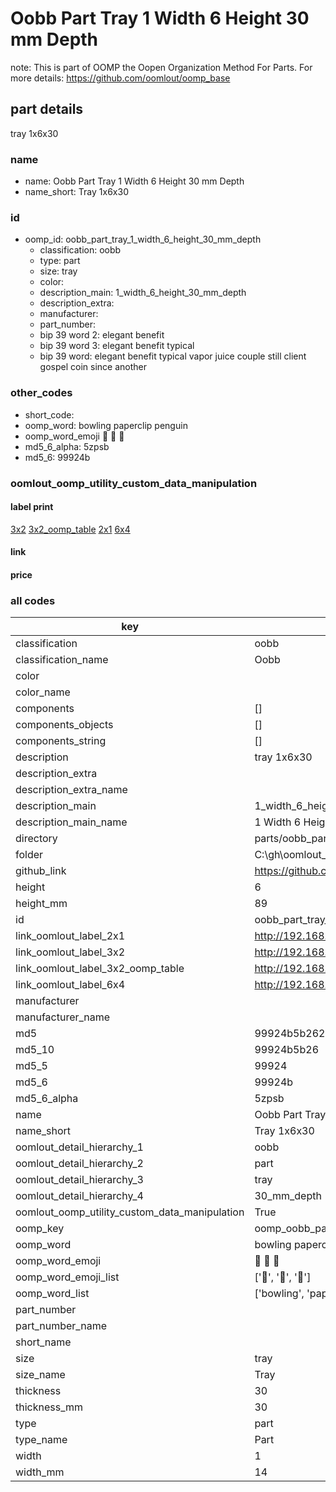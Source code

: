 # Oobb Part Tray 1 Width 6 Height 30 mm Depth  

note: This is part of OOMP the Oopen Organization Method For Parts. For more details: https://github.com/oomlout/oomp_base

##  part details
  



tray 1x6x30



### name
* name: Oobb Part Tray 1 Width 6 Height 30 mm Depth
* name_short: Tray 1x6x30 
### id
* oomp_id: oobb_part_tray_1_width_6_height_30_mm_depth
  * classification: oobb
  * type: part
  * size: tray
  * color: 
  * description_main: 1_width_6_height_30_mm_depth
  * description_extra: 
  * manufacturer: 
  * part_number: 
  * bip 39 word 2: elegant benefit
  * bip 39 word 3: elegant benefit typical
  * bip 39 word: elegant benefit typical vapor juice couple still client gospel coin since another

### other_codes
* short_code: 
* oomp_word: bowling paperclip penguin
* oomp_word_emoji :bowling: :paperclip: :penguin:
* md5_6_alpha: 5zpsb
* md5_6: 99924b






### oomlout_oomp_utility_custom_data_manipulation
#### label print
[3x2](http://192.168.1.245:1112/?label=oomp%205zpsb)
[3x2_oomp_table](http://192.168.1.108:1112/?label=oomp%205zpsb)
[2x1](http://192.168.1.242:1112/?label=oomp%205zpsb)
[6x4](http://192.168.1.55:1112/?label=oomp%205zpsb)    

#### link

                              

#### price







### all codes 
| key | value |  
| --- | --- |  
| classification | oobb |  
| classification_name | Oobb |  
| color |  |  
| color_name |  |  
| components | [] |  
| components_objects | [] |  
| components_string | [] |  
| description | tray 1x6x30 |  
| description_extra |  |  
| description_extra_name |  |  
| description_main | 1_width_6_height_30_mm_depth |  
| description_main_name | 1 Width 6 Height 30 mm Depth |  
| directory | parts/oobb_part_tray_1_width_6_height_30_mm_depth |  
| folder | C:\gh\oomlout_oobb_version_4_generated_parts\things\oobb_part_tray_1_width_6_height_30_mm_depth |  
| github_link | https://github.com/oomlout/oomlout_oomp_part_src/tree/main/parts/oobb_part_tray_1_width_6_height_30_mm_depth |  
| height | 6 |  
| height_mm | 89 |  
| id | oobb_part_tray_1_width_6_height_30_mm_depth |  
| link_oomlout_label_2x1 | http://192.168.1.242:1112/?label=oomp%205zpsb |  
| link_oomlout_label_3x2 | http://192.168.1.245:1112/?label=oomp%205zpsb |  
| link_oomlout_label_3x2_oomp_table | http://192.168.1.108:1112/?label=oomp%205zpsb |  
| link_oomlout_label_6x4 | http://192.168.1.55:1112/?label=oomp%205zpsb |  
| manufacturer |  |  
| manufacturer_name |  |  
| md5 | 99924b5b262adab8c4bc6f17d7c54a3c |  
| md5_10 | 99924b5b26 |  
| md5_5 | 99924 |  
| md5_6 | 99924b |  
| md5_6_alpha | 5zpsb |  
| name | Oobb Part Tray 1 Width 6 Height 30 mm Depth |  
| name_short | Tray 1x6x30  |  
| oomlout_detail_hierarchy_1 | oobb |  
| oomlout_detail_hierarchy_2 | part |  
| oomlout_detail_hierarchy_3 | tray |  
| oomlout_detail_hierarchy_4 | 30_mm_depth |  
| oomlout_oomp_utility_custom_data_manipulation | True |  
| oomp_key | oomp_oobb_part_tray_1_width_6_height_30_mm_depth |  
| oomp_word | bowling paperclip penguin |  
| oomp_word_emoji | :bowling: :paperclip: :penguin: |  
| oomp_word_emoji_list | [':bowling:', ':paperclip:', ':penguin:'] |  
| oomp_word_list | ['bowling', 'paperclip', 'penguin'] |  
| part_number |  |  
| part_number_name |  |  
| short_name |  |  
| size | tray |  
| size_name | Tray |  
| thickness | 30 |  
| thickness_mm | 30 |  
| type | part |  
| type_name | Part |  
| width | 1 |  
| width_mm | 14 |  
